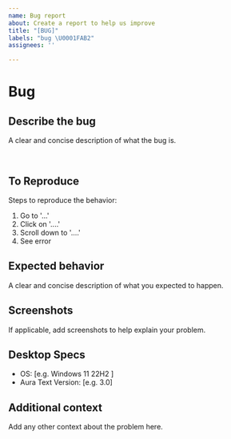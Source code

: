 ```yaml
---
name: Bug report
about: Create a report to help us improve
title: "[BUG]"
labels: "bug \U0001FAB2"
assignees: ''

---
```


# Bug

## Describe the bug
A clear and concise description of what the bug is.

<br>

## To Reproduce
Steps to reproduce the behavior:
1. Go to '...'
2. Click on '....'
3. Scroll down to '....'
4. See error

## Expected behavior
A clear and concise description of what you expected to happen.

## Screenshots
If applicable, add screenshots to help explain your problem.

## Desktop Specs
 - OS: [e.g. Windows 11 22H2 ]
 - Aura Text Version: [e.g. 3.0]
## Additional context
Add any other context about the problem here.
